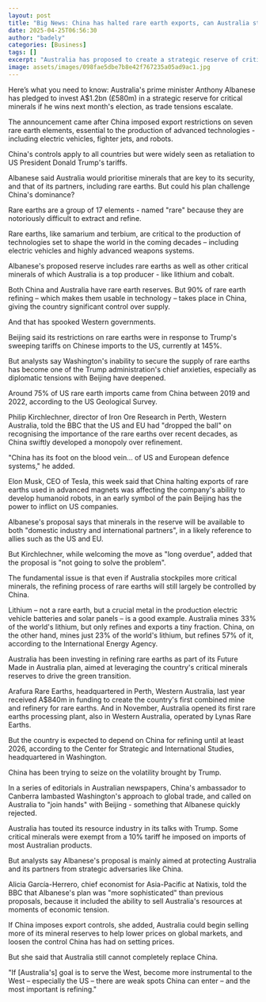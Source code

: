 ```yaml
---
layout: post
title: "Big News: China has halted rare earth exports, can Australia step up?"
date: 2025-04-25T06:56:30
author: "badely"
categories: [Business]
tags: []
excerpt: "Australia has proposed to create a strategic reserve of critical minerals."
image: assets/images/098fae5dbe7b8e42f767235a05ad9ac1.jpg
---
```


Here’s what you need to know: Australia's prime minister Anthony Albanese has pledged to invest A$1.2bn (£580m) in a strategic reserve for critical minerals if he wins next month's election, as trade tensions escalate.

The announcement came after China imposed export restrictions on seven rare earth elements, essential to the production of advanced technologies - including electric vehicles, fighter jets, and robots.

China's controls apply to all countries but were widely seen as retaliation to US President Donald Trump's tariffs.

Albanese said Australia would prioritise minerals that are key to its security, and that of its partners, including rare earths. But could his plan challenge China's dominance?

Rare earths are a group of 17 elements - named "rare" because they are notoriously difficult to extract and refine.

Rare earths, like samarium and terbium, are critical to the production of technologies set to shape the world in the coming decades – including electric vehicles and highly advanced weapons systems.

Albanese's proposed reserve includes rare earths as well as other critical minerals of which Australia is a top producer - like lithium and cobalt.

Both China and Australia have rare earth reserves. But 90% of rare earth refining – which makes them usable in technology – takes place in China, giving the country significant control over supply.

And that has spooked Western governments.

Beijing said its restrictions on rare earths were in response to Trump's sweeping tariffs on Chinese imports to the US, currently at 145%.

But analysts say Washington's inability to secure the supply of rare earths has become one of the Trump administration's chief anxieties, especially as diplomatic tensions with Beijing have deepened.

Around 75% of US rare earth imports came from China between 2019 and 2022, according to the US Geological Survey.

Philip Kirchlechner, director of Iron Ore Research in Perth, Western Australia, told the BBC that the US and EU had "dropped the ball" on recognising the importance of the rare earths over recent decades, as China swiftly developed a monopoly over refinement.

"China has its foot on the blood vein… of US and European defence systems," he added.

Elon Musk, CEO of Tesla, this week said that China halting exports of rare earths used in advanced magnets was affecting the company's ability to develop humanoid robots, in an early symbol of the pain Beijing has the power to inflict on US companies.

Albanese's proposal says that minerals in the reserve will be available to both "domestic industry and international partners", in a likely reference to allies such as the US and EU.

But Kirchlechner, while welcoming the move as "long overdue", added that the proposal is "not going to solve the problem".

The fundamental issue is that even if Australia stockpiles more critical minerals, the refining process of rare earths will still largely be controlled by China.

Lithium – not a rare earth, but a crucial metal in the production electric vehicle batteries and solar panels – is a good example. Australia mines 33% of the world's lithium, but only refines and exports a tiny fraction. China, on the other hand, mines just 23% of the world's lithium, but refines 57% of it, according to the International Energy Agency.

Australia has been investing in refining rare earths as part of its Future Made in Australia plan, aimed at leveraging the country's critical minerals reserves to drive the green transition.

Arafura Rare Earths, headquartered in Perth, Western Australia, last year received A$840m in funding to create the country's first combined mine and refinery for rare earths. And in November, Australia opened its first rare earths processing plant, also in Western Australia, operated by Lynas Rare Earths.

But the country is expected to depend on China for refining until at least 2026, according to the Center for Strategic and International Studies, headquartered in Washington.

China has been trying to seize on the volatility brought by Trump.

In a series of editorials in Australian newspapers, China's ambassador to Canberra lambasted Washington's approach to global trade, and called on Australia to "join hands" with Beijing - something that Albanese quickly rejected.

Australia has touted its resource industry in its talks with Trump. Some critical minerals were exempt from a 10% tariff he imposed on imports of most Australian products.

But analysts say Albanese's proposal is mainly aimed at protecting Australia and its partners from strategic adversaries like China.

Alicia García-Herrero, chief economist for Asia-Pacific at Natixis, told the BBC that Albanese's plan was "more sophisticated" than previous proposals, because it included the ability to sell Australia's resources at moments of economic tension.

If China imposes export controls, she added, Australia could begin selling more of its mineral reserves to help lower prices on global markets, and loosen the control China has had on setting prices.

But she said that Australia still cannot completely replace China.

"If [Australia's] goal is to serve the West, become more instrumental to the West – especially the US – there are weak spots China can enter – and the most important is refining."

